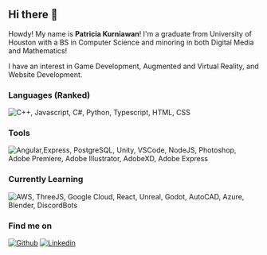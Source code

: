 ## Hi there 👋

Howdy! My name is **Patricia Kurniawan**! I'm a graduate from University of Houston with a BS in Computer Science and minoring in both Digital Media and Mathematics!

I have an interest in Game Development, Augmented and Virtual Reality, and Website Development. 

### Languages (Ranked)
![C++, Javascript, C#, Python, Typescript, HTML, CSS](https://skillicons.dev/icons?i=cpp,js,cs,py,ts,html,css)


### Tools
![Angular,Express, PostgreSQL, Unity, VSCode, NodeJS, Photoshop, Adobe Premiere, Adobe Illustrator, AdobeXD, Adobe Express](https://skillicons.dev/icons?i=angular,express,postgres,unity,vscode,nodejs,ps,pr,ai,xd,ae&perline=6)


### Currently Learning
![AWS, ThreeJS, Google Cloud, React, Unreal, Godot, AutoCAD, Azure, Blender, DiscordBots](https://skillicons.dev/icons?i=aws,threejs,gcp,react,unreal,godot,autocad,azure,blender,bots)

### Find me on
[![Github](https://skillicons.dev/icons?i=github)](https://github.com/patriciakur)
[![Linkedin](https://skillicons.dev/icons?i=linkedin)](https://www.linkedin.com/in/patricia-kurniawan-4a3074197/)
